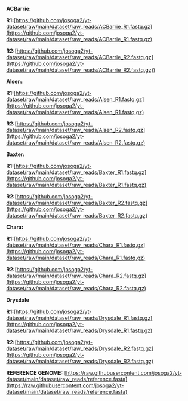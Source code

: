 **ACBarrie:** 

**R1:**[https://github.com/josoga2/yt-dataset/raw/main/dataset/raw_reads/ACBarrie_R1.fastq.gz](https://github.com/josoga2/yt-dataset/raw/main/dataset/raw_reads/ACBarrie_R1.fastq.gz)

**R2:**[https://github.com/josoga2/yt-dataset/raw/main/dataset/raw_reads/ACBarrie_R2.fastq.gz](https://github.com/josoga2/yt-dataset/raw/main/dataset/raw_reads/ACBarrie_R2.fastq.gz))

**Alsen:** 

**R1:**[https://github.com/josoga2/yt-dataset/raw/main/dataset/raw_reads/Alsen_R1.fastq.gz](https://github.com/josoga2/yt-dataset/raw/main/dataset/raw_reads/Alsen_R1.fastq.gz)

**R2:**[https://github.com/josoga2/yt-dataset/raw/main/dataset/raw_reads/Alsen_R2.fastq.gz](https://github.com/josoga2/yt-dataset/raw/main/dataset/raw_reads/Alsen_R2.fastq.gz)

**Baxter:**

**R1:**[https://github.com/josoga2/yt-dataset/raw/main/dataset/raw_reads/Baxter_R1.fastq.gz](https://github.com/josoga2/yt-dataset/raw/main/dataset/raw_reads/Baxter_R1.fastq.gz) 

**R2:**[https://github.com/josoga2/yt-dataset/raw/main/dataset/raw_reads/Baxter_R2.fastq.gz](https://github.com/josoga2/yt-dataset/raw/main/dataset/raw_reads/Baxter_R2.fastq.gz)

**Chara:**

**R1:**[https://github.com/josoga2/yt-dataset/raw/main/dataset/raw_reads/Chara_R1.fastq.gz](https://github.com/josoga2/yt-dataset/raw/main/dataset/raw_reads/Chara_R1.fastq.gz)

**R2:**[https://github.com/josoga2/yt-dataset/raw/main/dataset/raw_reads/Chara_R2.fastq.gz](https://github.com/josoga2/yt-dataset/raw/main/dataset/raw_reads/Chara_R2.fastq.gz)

**Drysdale**

**R1:**[https://github.com/josoga2/yt-dataset/raw/main/dataset/raw_reads/Drysdale_R1.fastq.gz](https://github.com/josoga2/yt-dataset/raw/main/dataset/raw_reads/Drysdale_R1.fastq.gz)

**R2:**[https://github.com/josoga2/yt-dataset/raw/main/dataset/raw_reads/Drysdale_R2.fastq.gz](https://github.com/josoga2/yt-dataset/raw/main/dataset/raw_reads/Drysdale_R2.fastq.gz)

**REFERENCE GENOME:** [https://raw.githubusercontent.com/josoga2/yt-dataset/main/dataset/raw_reads/reference.fasta](https://raw.githubusercontent.com/josoga2/yt-dataset/main/dataset/raw_reads/reference.fasta)
